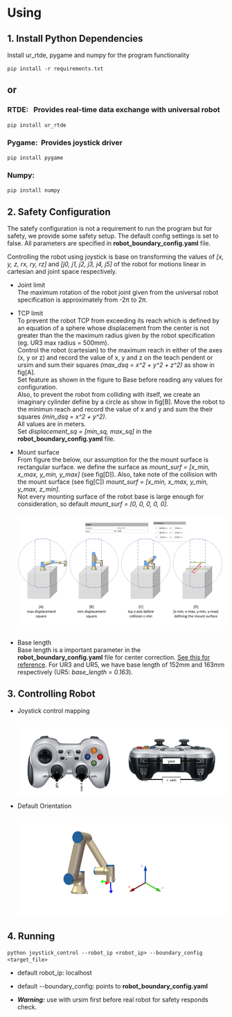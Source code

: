 # Using

## 1. Install Python Dependencies

Install ur_rtde, pygame and numpy for the program functionality

```
pip install -r requirements.txt
```
## or 

### **RTDE**: &nbsp; Provides real-time data exchange with universal robot
```
pip install ur_rtde
```

### **Pygame**:&nbsp; Provides joystick driver

```
pip install pygame
```
### **Numpy**:

```
pip install numpy
```

## 2. Safety Configuration

The satefy configuration is not a requirement to run the program but for safety, we provide some safety setup. The default config settings is set to false. All parameters are specified in **robot_boundary_config.yaml** file. 

Controlling the robot using joystick is base on transforming the values of _[x, y, z, rx, ry, rz]_ and _[j0, j1, j2, j3, j4, j5]_ of the robot for motions linear in cartesian and joint space respectively.


* Joint limit <br />
The maximum rotation of the robot joint given from the universal robot specification is approximately from -2π to 2π.

* TCP limit <br />
To prevent the robot TCP from exceeding its reach which is defined by an equation of a sphere whose displacement from the center is not greater than the the maximum radius given by the robot specification (eg. UR3 max radius = 500mm). <br />
Control the robot (cartesian) to the maximum reach in either of the axes (x, y or z) and record the value of x, y and z on the teach pendent or ursim and sum their squares _(max_dsq = x^2 + y^2 + z^2)_ as show in fig[A]. <br />
Set feature as shown in the figure to Base before reading any values for configuration. <br />
Also, to prevent the robot from colliding with itself, we create an imaginary cylinder define by a circle as show in fig[B]. Move the robot to the minimun reach and record the value of x and y and sum the their squares _(min_dsq = x^2 + y^2)_. <br />
All values are in meters. <br />
Set _displacement_sq = [min_sq, max_sq]_ in the **robot_boundary_config.yaml** file.

* Mount surface <br />
From figure the below, our assumption for the the mount surface is rectangular surface. we define the surface as _mount_surf = [x_min, x_max, y_min, y_max]_ (see fig[D]). Also, take note of the collision with the mount surface (see fig[C]) _mount_surf = [x_min, x_max, y_min, y_max, z_min]_. <br />
Not every mounting surface of the robot base is large enough for consideration, so default _mount_surf = [0, 0, 0, 0, 0]_. <br /> <br />
![safety config steps](https://github.com/sadichel/URJoystickControl/blob/f7052178ef5a7b8d073cd8600b8311b130b951e9/img/robot_config_steps.png?raw=true) 

* Base length <br />
Base length is a important parameter in the **robot_boundary_config.yaml** file for center correction. [See this for reference](https://www.universal-robots.com/media/1803022/5ework.png?width=704&height=731). For UR3 and UR5, we have base length of 152mm and 163mm respectively (UR5: _base_length = 0.163_).

## 3. Controlling Robot
* Joystick control mapping <br /> <br />
![Joystick control map](https://github.com/sadichel/URJoystickControl/blob/main/img/joystick_control_map.png?raw=true)


* Default Orientation <br /> <br />
![Defaul Orientation](https://github.com/sadichel/URJoystickControl/blob/main/img/default_orientation.png?raw=true)

## 4. Running

```
python joystick_control --robot_ip <robot_ip> --boundary_config <target_file>

```
* default robot_ip: localhost

* default --boundary_config: points to **robot_boundary_config.yaml**

* _**Warning:**_ use with ursim first before real robot for safety responds check.

